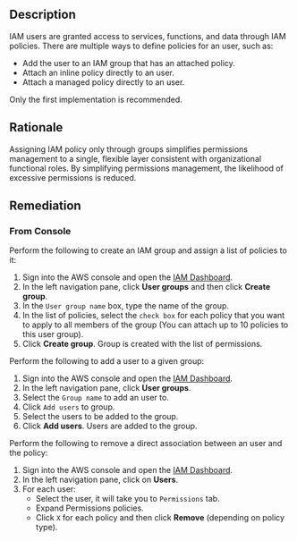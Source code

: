 ## Description

IAM users are granted access to services, functions, and data through IAM policies. There are multiple ways to define policies for an user, such as:
  - Add the user to an IAM group that has an attached policy.
  - Attach an inline policy directly to an user.
  - Attach a managed policy directly to an user.

Only the first implementation is recommended.

## Rationale

Assigning IAM policy only through groups simplifies permissions management to a single, flexible layer consistent with organizational functional roles. By simplifying permissions management, the likelihood of excessive permissions is reduced.

## Remediation

### From Console

Perform the following to create an IAM group and assign a list of policies to it:

1. Sign into the AWS console and open the [IAM Dashboard](https://console.aws.amazon.com/iam/home#/home).
2. In the left navigation pane, click **User groups** and then click **Create group**.
3. In the `User group name` box, type the name of the group.
4. In the list of policies, select the `check box` for each policy that you want to apply to all members of the group (You can attach up to 10 policies to this user group).
5. Click **Create group**. Group is created with the list of permissions.

Perform the following to add a user to a given group:

1. Sign into the AWS console and open the [IAM Dashboard](https://console.aws.amazon.com/iam/home#/home).
2. In the left navigation pane, click **User groups**.
3. Select the `Group name` to add an user to.
4. Click `Add users` to group.
5. Select the users to be added to the group.
6. Click **Add users**. Users are added to the group.

Perform the following to remove a direct association between an user and the policy:

1. Sign into the AWS console and open the [IAM Dashboard](https://console.aws.amazon.com/iam/home#/home).
2. In the left navigation pane, click on **Users**.
3. For each user:
    - Select the user, it will take you to `Permissions` tab.
    - Expand Permissions policies.
    - Click `X` for each policy and then click **Remove** (depending on policy type).